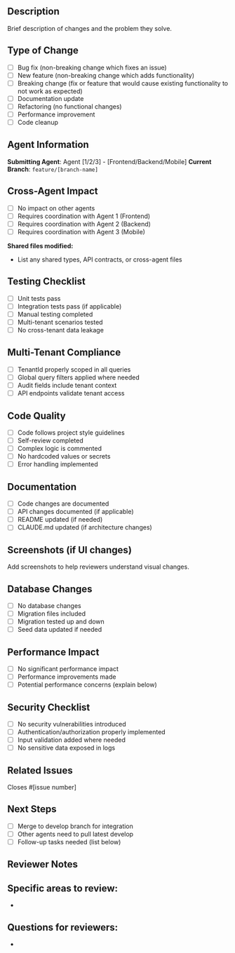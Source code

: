 ## Description
Brief description of changes and the problem they solve.

## Type of Change
- [ ] Bug fix (non-breaking change which fixes an issue)
- [ ] New feature (non-breaking change which adds functionality)
- [ ] Breaking change (fix or feature that would cause existing functionality to not work as expected)
- [ ] Documentation update
- [ ] Refactoring (no functional changes)
- [ ] Performance improvement
- [ ] Code cleanup

## Agent Information
**Submitting Agent**: Agent [1/2/3] - [Frontend/Backend/Mobile]
**Current Branch**: `feature/[branch-name]`

## Cross-Agent Impact
- [ ] No impact on other agents
- [ ] Requires coordination with Agent 1 (Frontend)
- [ ] Requires coordination with Agent 2 (Backend)
- [ ] Requires coordination with Agent 3 (Mobile)

**Shared files modified:**
- List any shared types, API contracts, or cross-agent files

## Testing Checklist
- [ ] Unit tests pass
- [ ] Integration tests pass (if applicable)
- [ ] Manual testing completed
- [ ] Multi-tenant scenarios tested
- [ ] No cross-tenant data leakage

## Multi-Tenant Compliance
- [ ] TenantId properly scoped in all queries
- [ ] Global query filters applied where needed
- [ ] Audit fields include tenant context
- [ ] API endpoints validate tenant access

## Code Quality
- [ ] Code follows project style guidelines
- [ ] Self-review completed
- [ ] Complex logic is commented
- [ ] No hardcoded values or secrets
- [ ] Error handling implemented

## Documentation
- [ ] Code changes are documented
- [ ] API changes documented (if applicable)
- [ ] README updated (if needed)
- [ ] CLAUDE.md updated (if architecture changes)

## Screenshots (if UI changes)
Add screenshots to help reviewers understand visual changes.

## Database Changes
- [ ] No database changes
- [ ] Migration files included
- [ ] Migration tested up and down
- [ ] Seed data updated if needed

## Performance Impact
- [ ] No significant performance impact
- [ ] Performance improvements made
- [ ] Potential performance concerns (explain below)

## Security Checklist
- [ ] No security vulnerabilities introduced
- [ ] Authentication/authorization properly implemented
- [ ] Input validation added where needed
- [ ] No sensitive data exposed in logs

## Related Issues
Closes #[issue number]

## Next Steps
- [ ] Merge to develop branch for integration
- [ ] Other agents need to pull latest develop
- [ ] Follow-up tasks needed (list below)

## Reviewer Notes
**Specific areas to review:**
- 
- 

**Questions for reviewers:**
- 
- 